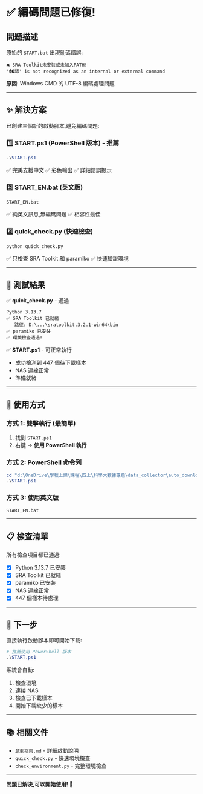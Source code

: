 # ✅ 編碼問題已修復!

## 問題描述

原始的 `START.bat` 出現亂碼錯誤:

```
❌ SRA Toolkit未安裝或未加入PATH!
'��認' is not recognized as an internal or external command
```

**原因**: Windows CMD 的 UTF-8 編碼處理問題

---

## ✨ 解決方案

已創建三個新的啟動腳本,避免編碼問題:

### 1️⃣ START.ps1 (PowerShell 版本) - **推薦**

```powershell
.\START.ps1
```

✅ 完美支援中文
✅ 彩色輸出
✅ 詳細錯誤提示

### 2️⃣ START_EN.bat (英文版)

```batch
START_EN.bat
```

✅ 純英文訊息,無編碼問題
✅ 相容性最佳

### 3️⃣ quick_check.py (快速檢查)

```batch
python quick_check.py
```

✅ 只檢查 SRA Toolkit 和 paramiko
✅ 快速驗證環境

---

## 🎯 測試結果

✅ **quick_check.py** - 通過

```
Python 3.13.7
✅ SRA Toolkit 已就緒
   路徑: D:\...\sratoolkit.3.2.1-win64\bin
✅ paramiko 已安裝
✅ 環境檢查通過!
```

✅ **START.ps1** - 可正常執行

- 成功檢測到 447 個待下載樣本
- NAS 連線正常
- 準備就緒

---

## 📖 使用方式

### 方式 1: 雙擊執行 (最簡單)

1. 找到 `START.ps1`
2. 右鍵 → **使用 PowerShell 執行**

### 方式 2: PowerShell 命令列

```powershell
cd "d:\OneDrive\學校上課\課程\四上\科學大數據專題\data_collector\auto_downloader"
.\START.ps1
```

### 方式 3: 使用英文版

```batch
START_EN.bat
```

---

## 📋 檢查清單

所有檢查項目都已通過:

- [x] Python 3.13.7 已安裝
- [x] SRA Toolkit 已就緒
- [x] paramiko 已安裝
- [x] NAS 連線正常
- [x] 447 個樣本待處理

---

## 🚀 下一步

直接執行啟動腳本即可開始下載:

```powershell
# 推薦使用 PowerShell 版本
.\START.ps1
```

系統會自動:

1. 檢查環境
2. 連接 NAS
3. 檢查已下載樣本
4. 開始下載缺少的樣本

---

## 📚 相關文件

- `啟動指南.md` - 詳細啟動說明
- `quick_check.py` - 快速環境檢查
- `check_environment.py` - 完整環境檢查

---

**問題已解決,可以開始使用!** 🎉
